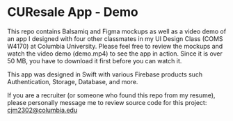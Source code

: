 # CUResale App - Demo 

This repo contains Balsamiq and Figma mockups as well as a video demo of an app I designed with four other classmates in my UI Design Class (COMS W4170) at Columbia University. Please feel free to review the mockups and watch the video demo (demo.mp4) to see the app in action. Since it is over 50 MB, you have to download it first before you can watch it. 

This app was designed in Swift with various Firebase products such Authentication, Storage, Database, and more. 

If you are a recruiter (or someone who found this repo from my resume), please personally message me to review source code for this project: cjm2302@columbia.edu
